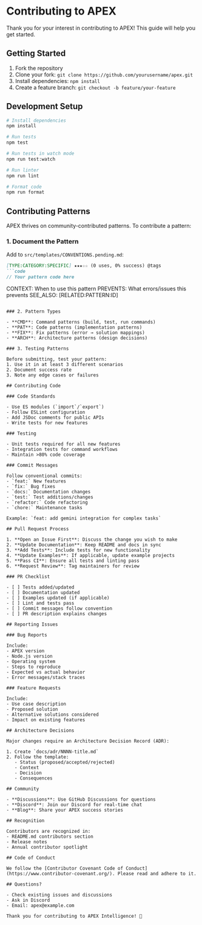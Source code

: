 # Contributing to APEX

Thank you for your interest in contributing to APEX! This guide will help you get started.

## Getting Started

1. Fork the repository
2. Clone your fork: `git clone https://github.com/yourusername/apex.git`
3. Install dependencies: `npm install`
4. Create a feature branch: `git checkout -b feature/your-feature`

## Development Setup

```bash
# Install dependencies
npm install

# Run tests
npm test

# Run tests in watch mode
npm run test:watch

# Run linter
npm run lint

# Format code
npm run format
```

## Contributing Patterns

APEX thrives on community-contributed patterns. To contribute a pattern:

### 1. Document the Pattern

Add to `src/templates/CONVENTIONS.pending.md`:

```markdown
[TYPE:CATEGORY:SPECIFIC] ★★★☆☆ (0 uses, 0% success) @tags
```code
// Your pattern code here
```
CONTEXT: When to use this pattern
PREVENTS: What errors/issues this prevents
SEE_ALSO: [RELATED:PATTERN:ID]
```

### 2. Pattern Types

- **CMD**: Command patterns (build, test, run commands)
- **PAT**: Code patterns (implementation patterns)
- **FIX**: Fix patterns (error → solution mappings)
- **ARCH**: Architecture patterns (design decisions)

### 3. Testing Patterns

Before submitting, test your pattern:
1. Use it in at least 3 different scenarios
2. Document success rate
3. Note any edge cases or failures

## Contributing Code

### Code Standards

- Use ES modules (`import`/`export`)
- Follow ESLint configuration
- Add JSDoc comments for public APIs
- Write tests for new features

### Testing

- Unit tests required for all new features
- Integration tests for command workflows
- Maintain >80% code coverage

### Commit Messages

Follow conventional commits:
- `feat:` New features
- `fix:` Bug fixes
- `docs:` Documentation changes
- `test:` Test additions/changes
- `refactor:` Code refactoring
- `chore:` Maintenance tasks

Example: `feat: add gemini integration for complex tasks`

## Pull Request Process

1. **Open an Issue First**: Discuss the change you wish to make
2. **Update Documentation**: Keep README and docs in sync
3. **Add Tests**: Include tests for new functionality
4. **Update Examples**: If applicable, update example projects
5. **Pass CI**: Ensure all tests and linting pass
6. **Request Review**: Tag maintainers for review

### PR Checklist

- [ ] Tests added/updated
- [ ] Documentation updated
- [ ] Examples updated (if applicable)
- [ ] Lint and tests pass
- [ ] Commit messages follow convention
- [ ] PR description explains changes

## Reporting Issues

### Bug Reports

Include:
- APEX version
- Node.js version
- Operating system
- Steps to reproduce
- Expected vs actual behavior
- Error messages/stack traces

### Feature Requests

Include:
- Use case description
- Proposed solution
- Alternative solutions considered
- Impact on existing features

## Architecture Decisions

Major changes require an Architecture Decision Record (ADR):

1. Create `docs/adr/NNNN-title.md`
2. Follow the template:
   - Status (proposed/accepted/rejected)
   - Context
   - Decision
   - Consequences

## Community

- **Discussions**: Use GitHub Discussions for questions
- **Discord**: Join our Discord for real-time chat
- **Blog**: Share your APEX success stories

## Recognition

Contributors are recognized in:
- README.md contributors section
- Release notes
- Annual contributor spotlight

## Code of Conduct

We follow the [Contributor Covenant Code of Conduct](https://www.contributor-covenant.org/). Please read and adhere to it.

## Questions?

- Check existing issues and discussions
- Ask in Discord
- Email: apex@example.com

Thank you for contributing to APEX Intelligence! 🚀